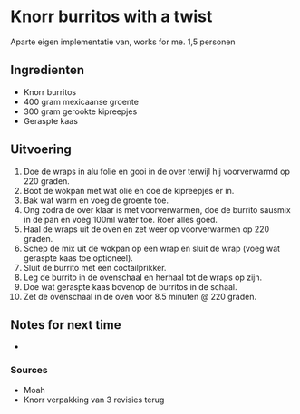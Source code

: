 # Knorr burritos with a twist

Aparte eigen implementatie van, works for me.
1,5 personen

## Ingredienten

* Knorr burritos
* 400 gram mexicaanse groente
* 300 gram gerookte kipreepjes
* Geraspte kaas

## Uitvoering

1. Doe de wraps in alu folie en gooi in de over terwijl hij voorverwarmd op 220 graden.
2. Boot de wokpan met wat olie en doe de kipreepjes er in.
3. Bak wat warm en voeg de groente toe.
4. Ong zodra de over klaar is met voorverwarmen, doe de burrito sausmix in de pan en voeg 100ml water toe. Roer alles goed.
5. Haal de wraps uit de oven en zet weer op voorverwarmen op 220 graden.
6. Schep de mix uit de wokpan op een wrap en sluit de wrap (voeg wat geraspte kaas toe optioneel).
7. Sluit de burrito met een coctailprikker.
8. Leg de burrito in de ovenschaal en herhaal tot de wraps op zijn.
9. Doe wat geraspte kaas bovenop de burritos in de schaal.
10. Zet de ovenschaal in de oven voor 8.5 minuten @ 220 graden.

## Notes for next time

* 

### Sources
* Moah
* Knorr verpakking van 3 revisies terug